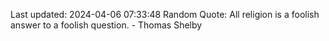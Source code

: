 Last updated: 2024-04-06 07:33:48
Random Quote: All religion is a foolish answer to a foolish question. - Thomas Shelby